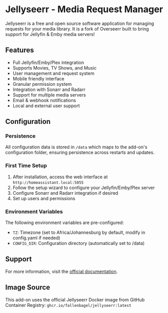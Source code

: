 # Jellyseerr - Media Request Manager

Jellyseerr is a free and open source software application for managing requests for your media library. It is a fork of Overseerr built to bring support for Jellyfin & Emby media servers!

## Features

- Full Jellyfin/Emby/Plex integration
- Supports Movies, TV Shows, and Music
- User management and request system
- Mobile friendly interface
- Granular permission system
- Integration with Sonarr and Radarr
- Support for multiple media servers
- Email & webhook notifications
- Local and external user support

## Configuration

### Persistence
All configuration data is stored in `/data` which maps to the add-on's configuration folder, ensuring persistence across restarts and updates.

### First Time Setup
1. After installation, access the web interface at `http://homeassistant.local:5055`
2. Follow the setup wizard to configure your Jellyfin/Emby/Plex server
3. Configure Sonarr and Radarr integration if desired
4. Set up users and permissions

### Environment Variables
The following environment variables are pre-configured:
- `TZ`: Timezone (set to Africa/Johannesburg by default, modify in config.yaml if needed)
- `CONFIG_DIR`: Configuration directory (automatically set to /data)

## Support

For more information, visit the [official documentation](https://docs.seerr.dev/).

## Image Source
This add-on uses the official Jellyseerr Docker image from GitHub Container Registry:
`ghcr.io/fallenbagel/jellyseerr:latest`
